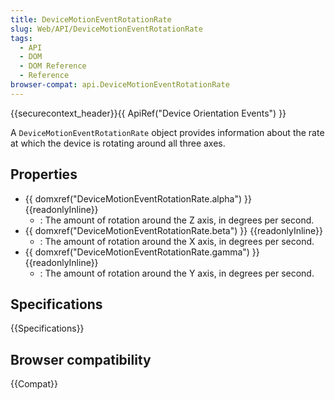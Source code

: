 ```yaml
---
title: DeviceMotionEventRotationRate
slug: Web/API/DeviceMotionEventRotationRate
tags:
  - API
  - DOM
  - DOM Reference
  - Reference
browser-compat: api.DeviceMotionEventRotationRate
---
```

{{securecontext_header}}{{ ApiRef("Device Orientation Events") }}

A `DeviceMotionEventRotationRate` object provides information about the rate at which the device is rotating around all three axes.

## Properties

- {{ domxref("DeviceMotionEventRotationRate.alpha") }} {{readonlyInline}}
  - : The amount of rotation around the Z axis, in degrees per second.
- {{ domxref("DeviceMotionEventRotationRate.beta") }} {{readonlyInline}}
  - : The amount of rotation around the X axis, in degrees per second.
- {{ domxref("DeviceMotionEventRotationRate.gamma") }} {{readonlyInline}}
  - : The amount of rotation around the Y axis, in degrees per second.

## Specifications

{{Specifications}}

## Browser compatibility

{{Compat}}
